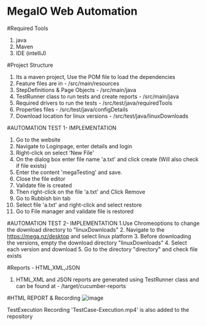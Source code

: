 # MegaIO Web Automation

#Required Tools
  1. java 
  2. Maven
  3. IDE (intelliJ)

#Project Structure
  1. Its a maven project, Use the POM file to load the dependencies  
  1. Feature files are in - /src/main/resources
  2. StepDefinitions & Page Objects - /src/main/java
  3. TestRunner class to run tests and create reports - /src/main/java
  4. Required drivers to run the tests - /src/test/java/requiredTools
  5. Properties files - /src/test/java/configDetails
  6. Download location for linux versions - /src/test/java/linuxDownloads


#AUTOMATION TEST 1- IMPLEMENTATION
  1. Go to the website
  2. Navigate to Loginpage, enter details and login
  3. Right-click on select 'New File'
  4. On the dialog box enter file name 'a.txt' and click create (Will also check if file exists)
  6. Enter the content 'megaTesting' and save. 
  7. Close the file editor
  8. Validate file is created
  9. Then right-click on the file 'a.txt' and Click Remove
  10. Go to Rubbish bin tab
  11. Select file 'a.txt' and right-click and select restore
  12. Go to File manager and validate file is restored 

#AUTOMATION TEST 2- IMPLEMENTATION
  1.Use Chromeoptions to change the download directory to "linuxDownloads"
  2. Navigate to the https://mega.nz/desktop and select linux platform
  3. Before downloading the versions, empty the download directory "linuxDownloads"
  4. Select each version and download
  5. Go to the directory "directory" and check file exists

#Reports - HTML,XML,JSON
  1. HTML,XML and JSON reports are generated using TestRunner class and can be found at - /target/cucumber-reports

#HTML REPORT & Recording
![image](https://user-images.githubusercontent.com/15187298/171116264-7981eb27-12a7-4386-bdb6-4a283e20f0c4.png)

TestExecution Recording 'TestCase-Execution.mp4' is also added to the repository
